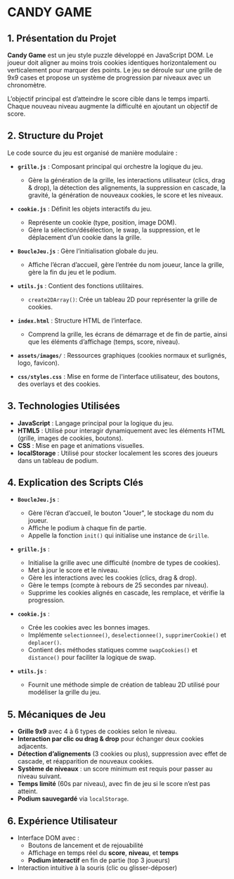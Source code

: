 # CANDY GAME

## 1. Présentation du Projet

**Candy Game** est un jeu style puzzle développé en JavaScript DOM. Le joueur doit aligner au moins trois cookies identiques horizontalement ou verticalement pour marquer des points. Le jeu se déroule sur une grille de 9x9 cases et propose un système de progression par niveaux avec un chronomètre.

L’objectif principal est d’atteindre le score cible dans le temps imparti. Chaque nouveau niveau augmente la difficulté en ajoutant un objectif de score.

## 2. Structure du Projet

Le code source du jeu est organisé de manière modulaire :

- **`grille.js`** : Composant principal qui orchestre la logique du jeu.
    - Gère la génération de la grille, les interactions utilisateur (clics, drag & drop), la détection des alignements, la suppression en cascade, la gravité, la génération de nouveaux cookies, le score et les niveaux.

- **`cookie.js`** : Définit les objets interactifs du jeu.
    - Représente un cookie (type, position, image DOM).
    - Gère la sélection/désélection, le swap, la suppression, et le déplacement d’un cookie dans la grille.

- **`BoucleJeu.js`** : Gère l’initialisation globale du jeu.
    - Affiche l’écran d’accueil, gère l’entrée du nom joueur, lance la grille, gère la fin du jeu et le podium.

- **`utils.js`** : Contient des fonctions utilitaires.
    - `create2DArray()`: Crée un tableau 2D pour représenter la grille de cookies.

- **`index.html`** : Structure HTML de l’interface.
    - Comprend la grille, les écrans de démarrage et de fin de partie, ainsi que les éléments d’affichage (temps, score, niveau).

- **`assets/images/`** : Ressources graphiques (cookies normaux et surlignés, logo, favicon).

- **`css/styles.css`** : Mise en forme de l'interface utilisateur, des boutons, des overlays et des cookies.

## 3. Technologies Utilisées

- **JavaScript** : Langage principal pour la logique du jeu.
- **HTML5** : Utilisé pour interagir dynamiquement avec les éléments HTML (grille, images de cookies, boutons).
- **CSS** : Mise en page et animations visuelles.
- **localStorage** : Utilisé pour stocker localement les scores des joueurs dans un tableau de podium.

## 4. Explication des Scripts Clés

- **`BoucleJeu.js`** :
    - Gère l’écran d’accueil, le bouton "Jouer", le stockage du nom du joueur.
    - Affiche le podium à chaque fin de partie.
    - Appelle la fonction `init()` qui initialise une instance de `Grille`.

- **`grille.js`** :
    - Initialise la grille avec une difficulté (nombre de types de cookies).
    - Met à jour le score et le niveau.
    - Gère les interactions avec les cookies (clics, drag & drop).
    - Gère le temps (compte à rebours de 25 secondes par niveau).
    - Supprime les cookies alignés en cascade, les remplace, et vérifie la progression.

- **`cookie.js`** :
    - Crée les cookies avec les bonnes images.
    - Implémente `selectionnee()`, `deselectionnee()`, `supprimerCookie()` et `deplacer()`.
    - Contient des méthodes statiques comme `swapCookies()` et `distance()` pour faciliter la logique de swap.

- **`utils.js`** :
    - Fournit une méthode simple de création de tableau 2D utilisé pour modéliser la grille du jeu.

## 5. Mécaniques de Jeu

- **Grille 9x9** avec 4 à 6 types de cookies selon le niveau.
- **Interaction par clic ou drag & drop** pour échanger deux cookies adjacents.
- **Détection d’alignements** (3 cookies ou plus), suppression avec effet de cascade, et réapparition de nouveaux cookies.
- **Système de niveaux** : un score minimum est requis pour passer au niveau suivant.
- **Temps limité** (60s par niveau), avec fin de jeu si le score n’est pas atteint.
- **Podium sauvegardé** via `localStorage`.

## 6. Expérience Utilisateur

- Interface DOM avec :
    - Boutons de lancement et de rejouabilité
    - Affichage en temps réel du **score**, **niveau**, et **temps**
    - **Podium interactif** en fin de partie (top 3 joueurs)
- Interaction intuitive à la souris (clic ou glisser-déposer)
